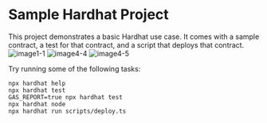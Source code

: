 # Sample Hardhat Project

This project demonstrates a basic Hardhat use case. It comes with a sample contract, a test for that contract, and a script that deploys that contract.
![image1-1](https://user-images.githubusercontent.com/84120770/235727183-2b24eb93-f296-43e9-9fa6-b96410d33a98.jpg)
![image4-4](https://user-images.githubusercontent.com/84120770/235727206-a2a069d1-ff93-4e80-b696-3a6109bbe976.jpg)
![image4-5](https://user-images.githubusercontent.com/84120770/235727225-970c5c86-c5ed-4d60-ae88-23abc9c90b86.jpg)


Try running some of the following tasks:

```shell
npx hardhat help
npx hardhat test
GAS_REPORT=true npx hardhat test
npx hardhat node
npx hardhat run scripts/deploy.ts
```
